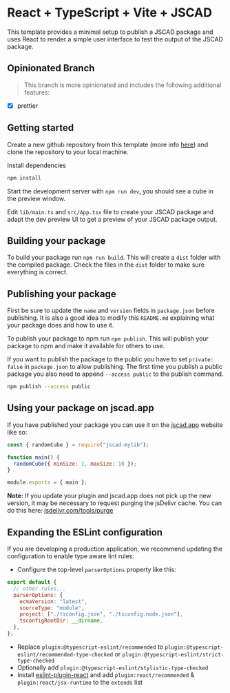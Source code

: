 # React + TypeScript + Vite + JSCAD

This template provides a minimal setup to publish a JSCAD package and uses React to render a simple user interface to test the output of the JSCAD package.

## Opinionated Branch

> This branch is more opinionated and includes the following additional features:

- [x] prettier

## Getting started

Create a new github repository from this template (more info [here](https://docs.github.com/en/repositories/creating-and-managing-repositories/creating-a-repository-from-a-template)) and clone the repository to your local machine.

Install dependencies

```bash
npm install
```

Start the development server with `npm run dev`, you should see a cube in the preview window.

Edit `lib/main.ts` and `src/App.tsx` file to create your JSCAD package and adapt the dev preview UI to get a preview of your JSCAD package output.

## Building your package

To build your package run `npm run build`. This will create a `dist` folder with the compiled package. Check the files in the `dist` folder to make sure everything is correct.

## Publishing your package

First be sure to update the `name` and `version` fields in `package.json` before publishing. It is also a good idea to modify this `README.md` explaining what your package does and how to use it.

To publish your package to npm run `npm publish`. This will publish your package to npm and make it available for others to use.

If you want to publish the package to the public you have to set `private: false` in `package.json` to allow publishing. The first time you publish a public package you also need to append `--access public` to the publish command.

```bash
npm publish --access public
```

## Using your package on jscad.app

If you have published your package you can use it on the [jscad.app](https://jscad.app) website like so:

```javascript
const { randomCube } = require("jscad-mylib");

function main() {
  randomCube({ minSize: 1, maxSize: 10 });
}

module.exports = { main };
```

**Note:** If you update your plugin and jscad.app does not pick up the new version, it may be necessary to request purging the jsDelivr cache. You can do this here: [jsdelivr.com/tools/purge](https://www.jsdelivr.com/tools/purge)

## Expanding the ESLint configuration

If you are developing a production application, we recommend updating the configuration to enable type aware lint rules:

- Configure the top-level `parserOptions` property like this:

```js
export default {
  // other rules...
  parserOptions: {
    ecmaVersion: "latest",
    sourceType: "module",
    project: ["./tsconfig.json", "./tsconfig.node.json"],
    tsconfigRootDir: __dirname,
  },
};
```

- Replace `plugin:@typescript-eslint/recommended` to `plugin:@typescript-eslint/recommended-type-checked` or `plugin:@typescript-eslint/strict-type-checked`
- Optionally add `plugin:@typescript-eslint/stylistic-type-checked`
- Install [eslint-plugin-react](https://github.com/jsx-eslint/eslint-plugin-react) and add `plugin:react/recommended` & `plugin:react/jsx-runtime` to the `extends` list
